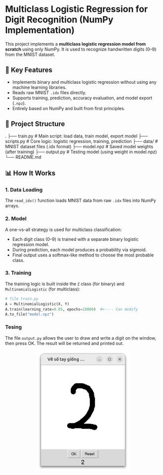 # Multiclass Logistic Regression for Digit Recognition (NumPy Implementation)

This project implements a **multiclass logistic regression model from scratch** using only NumPy. It is used to recognize handwritten digits (0–9) from the MNIST dataset.

## 🧠 Key Features

- Implements binary and multiclass logistic regression without using any machine learning libraries.
- Reads raw MNIST `.idx` files directly.
- Supports training, prediction, accuracy evaluation, and model export (`.npz`).
- Entirely based on NumPy and built from first principles.

## 📁 Project Structure
.
├── train.py    # Main script: load data, train model, export model
├── scripts.py  # Core logic: logistic regression, training, prediction
├── data/       # MNIST dataset files (.idx format)
├── model.npz   # Saved model weights (after training)
├── output.py   # Testing model (using weight in model.npz)
└── README.md


## 📊 How It Works

### 1. Data Loading
The `read_idx()` function loads MNIST data from raw `.idx` files into NumPy arrays.

### 2. Model
A one-vs-all strategy is used for multiclass classification:
- Each digit class (0–9) is trained with a separate binary logistic regression model.
- During prediction, each model produces a probability via sigmoid.
- Final output uses a softmax-like method to choose the most probable class.

### 3. Training
The training logic is built inside the `Z` class (for binary) and `MultinomialLogistic` (for multiclass):

```python
# file train.py
A = MultinomialLogistic(X, Y)
A.train(learning_rate=0.05, epochs=10000)  #<---- Can modify
A.to_file("model.npz")
```

### Tesing
The file `output.py` allows the user to draw and write a digit on the window, then press OK. The result will be returned and printed out.

<p align="center">
  <img src="demo.png" alt="Digit Drawing Demo" width="300"/>
</p>